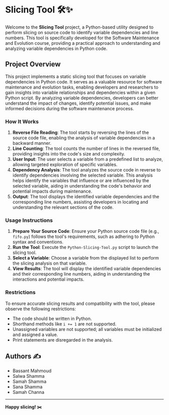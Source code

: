 # Slicing Tool 🛠️✨

Welcome to the **Slicing Tool** project, a Python-based utility designed to perform slicing on source code to identify variable dependencies and line numbers. This tool is specifically developed for the Software Maintenance and Evolution course, providing a practical approach to understanding and analyzing variable dependencies in Python code.

## Project Overview

This project implements a static slicing tool that focuses on variable dependencies in Python code. It serves as a valuable resource for software maintenance and evolution tasks, enabling developers and researchers to gain insights into variable relationships and dependencies within a given Python script. By analyzing variable dependencies, developers can better understand the impact of changes, identify potential issues, and make informed decisions during the software maintenance process.

### How It Works

1. **Reverse File Reading**: The tool starts by reversing the lines of the source code file, enabling the analysis of variable dependencies in a backward manner.
2. **Line Counting**: The tool counts the number of lines in the reversed file, providing insights into the code's size and complexity.
3. **User Input**: The user selects a variable from a predefined list to analyze, allowing targeted exploration of specific variables.
4. **Dependency Analysis**: The tool analyzes the source code in reverse to identify dependencies involving the selected variable. This analysis helps identify the variables that influence or are influenced by the selected variable, aiding in understanding the code's behavior and potential impacts during maintenance.
5. **Output**: The tool displays the identified variable dependencies and the corresponding line numbers, assisting developers in locating and understanding the relevant sections of the code.

### Usage Instructions

1. **Prepare Your Source Code**: Ensure your Python source code file (e.g., `fifo.py`) follows the tool's requirements, such as adhering to Python syntax and conventions.
2. **Run the Tool**: Execute the `Python-Slicing-Tool.py` script to launch the slicing tool.
3. **Select a Variable**: Choose a variable from the displayed list to perform the slicing analysis on that variable.
4. **View Results**: The tool will display the identified variable dependencies and their corresponding line numbers, aiding in understanding the interactions and potential impacts.

### Restrictions

To ensure accurate slicing results and compatibility with the tool, please observe the following restrictions:

- The code should be written in Python.
- Shorthand methods like `i += 1` are not supported.
- Unassigned variables are not supported; all variables must be initialized and assigned a value.
- Print statements are disregarded in the analysis.

## Authors ✍️

- Bassant Mahmoud
- Salwa Shamma
- Samah Shamma
- Sana Shamma
- Samah Channa 
---

**Happy slicing! ✂️**

